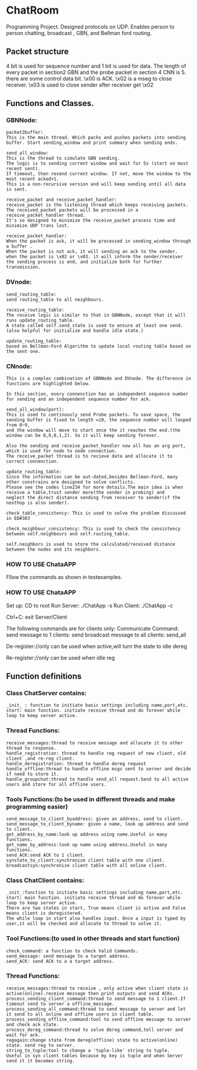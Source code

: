 # ChatRoom
Programming Project. Designed protocols on UDP. Enables person to person chatting, broadcast , GBN, and Bellman ford routing.

## Packet structure

4 bit is used for sequence number and 1 bit is used for data. The length of every packet in section2 GBN and the probe packet in section 4 CNN is 5.
there are some control data bit. \x00 is ACK. \x02 is a mseg to close receiver.  \x03 is used to close sender after receiver get \x02

## Functions and Classes.

### GBNNode:
    packet2buffer:
    This is the main thread. Which packs and pushes packets into sending buffer. Start sending_window and print summary when sending ends.

    send_all_window:
    This is the thread to simulate GBN sending.
    The logic is to sending current window and wait for 5s (start on most recent sent). 
    If timeout, then resend current window. If not, move the window to the most recent acked+1.
    This is a non-recursive version and will keep sending until all data is sent.

    receive_packet and receive_packet_handler:
    receive_packet is the listening thread which keeps receiving packets.
    The received_packet packets will be processed in a receive_packet_handler thread.
    It's so designed to minimize the receive_packet process time and minimize UDP trans lost.

    receive_packet_handler:
    When the packet is ack, it will be processed in sending_window through a buffer .
    When the packet is not ack, it will sending an ack to the sender.
    when the packet is \x02 or \x03. it will inform the sender/receiver the sending process is end, and initialize both for further transmission.

### DVnode:
    send_routing_table:
    send routing_table to all neighbours.

    receive_routing_table:
    The receive logic is similar to that in GBNNode, except that it will runs update_routing_table.
    A state called self.send_state is used to ensure at least one send.(also helpful for initialize and handle idle state.)

    update_routing_table:
    based on Bellman-Ford Algorithm to update local routing table based on the sent one.


### CNnode:
    This is a complex combination of GBNNode and DVnode. The difference in functions are highlighted below.

    In this section, every connenction has an independent sequence number for sending and an independent sequence number for ack.
    
    send_all_window(port):
    This is used to continously send Probe packets. To save space, the sending buffer is fixed to length =10, the sequence number will looped from 0~9, 
    and the window will move to start once the it reaches the end.(the window can be 8,9,0,1,2). So it will keep sending forever.

    Also the sending and receive_packet_handler now all has an arg port, which is used for node to node connection.
    The receive_packet thread is to recieve data and allocate it to correct connenction.

    update_routing_table:
    Since the information can be out-dated,besides Bellman-Ford, many other constrains are designed to solve conflicts.
    Please see the codes line234 for more details.The main idea is when receive a table,trust sender more(the sender in probing) and 
    neglect the direct distance sending from receiver to sender(if the nexthop is also sender).
    
    check_table_consistency: This is used to solve the problem discussed in ED#383
    
    check_neighbour_consistency: This is used to check the consistency between self.neighbours and self.routing_table. 

    self.neighbors is used to store the calculated/received distance between the nodes and its neighbors.
### HOW TO USE ChataAPP
Fllow the commands as shown in testexamples.

### HOW TO USE ChataAPP
Set up:
CD to root
Run Server:  ./ChatApp -s <port>
Run Client: ./ChatApp -c <name> <server-ip> <server-port> <client-port>

Ctrl+C: exit Server/Client

The following commands are for clients only:
Communicate Command:
send message to 1 clients: send <name> <message>
broadcast message to all clients: send_all <message>

De-register://only can be used when active,will turn the state to idle
dereg

Re-register://only can be used when idle
reg

## Function definitions

### Class ChatServer contains:
    
    _init_ : function to initiate basic settings including name,port,etc.
    start: main function. initiate receive thread and do forever while loop to keep server active.

### Thread Functions:
    receive_messages:thread to receive message and allocate it to other thread to response.
    handle_registration: thread to handle reg request of new client, old client ,and re-reg client.
    handle_deregistration: thread to handle dereg request
    handle_offline:thread to handle offline msgs sent to server and decide if need to store it.
    handle_groupchat:thread to handle send_all request.Send to all active users and store for all offline users.

### Tools Functions:(to be used in different threads and make programming easier)
    send_message_to_client_byaddress: given an address, send to client.
    send_message_to_client_byname: given a name, look up address and send to client.
    get_address_by_name:look up address using name.Useful in many functions.
    get_name_by_address:look up name using address.Useful in many functions.
    send_ACK:send ACK to 1 client.
    synstate_to_client:synchronize client table with one client.
    broadcastsyn:synchronize client table with all online client.

### Class ChatClient contains:

    _init_:function to initiate basic settings including name,port,etc.
    start: main function. initiate receive thread and do forever while loop to keep server active.
    There are two states in start, True means client is active and False means client is deregistered.
    The while loop in start also handles input. Once a input is typed by user,it will be checked and allocate to thread to solve it.

### Tool Functions:(to used in other threads and start function)
    check_command: a function to check Valid Commands.
    send_message: send message to a target address.
    send_ACK: send ACK to a a target address.

### Thread Functions:
    receive_messages:thread to receive , only active when client state is active(online).receive message then print outputs and send ACKs.
    process_sending_client_command:thread to send message to 1 client.If timeout send to server a offline_message.
    process_sending_all_command:thread to send message to server and let it send to all online and offline users in client table.
    process_sending_offline_command:tool to send offline message to server and check ack state.
    process_dereg_command:thread to solve dereg command,tell server and wait for ack.
    regagain:change state from dereg(offline) state to active(online) state. send reg to server.
    string_to_tuple:tool to change a 'tuple-like' string to tuple. 
    Useful in syn client tables because my key is tuple and when Server send it it becomes string.




